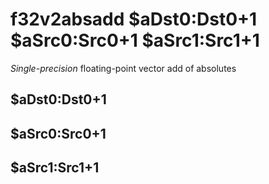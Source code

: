 # f32v2absadd $aDst0:Dst0+1 $aSrc0:Src0+1 $aSrc1:Src1+1

*Single-precision* floating-point vector add of absolutes


## $aDst0:Dst0+1

## $aSrc0:Src0+1

## $aSrc1:Src1+1

